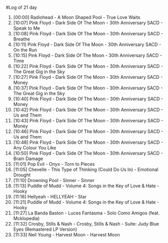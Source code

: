 #Log of 21 day

1. [00:00] Radiohead - A Moon Shaped Pool - True Love Waits
1. [10:07] Pink Floyd - Dark Side Of The Moon - 30th Anniversary SACD - Speak to Me
1. [10:08] Pink Floyd - Dark Side Of The Moon - 30th Anniversary SACD - Breathe
1. [10:11] Pink Floyd - Dark Side Of The Moon - 30th Anniversary SACD - On the Run
1. [10:15] Pink Floyd - Dark Side Of The Moon - 30th Anniversary SACD - Time
1. [10:22] Pink Floyd - Dark Side Of The Moon - 30th Anniversary SACD - The Great Gig in the Sky
1. [10:27] Pink Floyd - Dark Side Of The Moon - 30th Anniversary SACD - Money
1. [10:37] Pink Floyd - Dark Side Of The Moon - 30th Anniversary SACD - The Great Gig in the Sky
1. [10:40] Pink Floyd - Dark Side Of The Moon - 30th Anniversary SACD - Money
1. [10:42] Pink Floyd - Dark Side Of The Moon - 30th Anniversary SACD - Us and Them
1. [10:43] Pink Floyd - Dark Side Of The Moon - 30th Anniversary SACD - Money
1. [10:46] Pink Floyd - Dark Side Of The Moon - 30th Anniversary SACD - Us and Them
1. [10:48] Pink Floyd - Dark Side Of The Moon - 30th Anniversary SACD - Any Colour You Like
1. [10:50] Pink Floyd - Dark Side Of The Moon - 30th Anniversary SACD - Brain Damage
1. [11:01] Pop Evil - Onyx - Torn to Pieces
1. [11:05] Chevelle - This Type of Thinking (Could Do Us In) - Emotional Drought
1. [11:10] Drowning Pool - Sinner - Sinner
1. [11:13] Puddle of Mudd - Volume 4: Songs in the Key of Love & Hate - Hooky
1. [11:16] Hellyeah - HELLYEAH - Star
1. [11:21] Puddle of Mudd - Volume 4: Songs in the Key of Love & Hate - Hooky
1. [11:27] La Banda Baston - Luces Fantasma - Solo Como Amigos (feat. Mcklopedia)
1. [11:32] Crosby, Stills & Nash - Crosby, Stills & Nash - Suite: Judy Blue Eyes (Remastered LP Version)
1. [11:33] Neil Young - Harvest Moon - Harvest Moon
